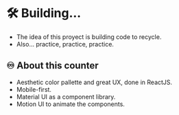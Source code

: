 # :hammer_and_wrench: Building...
- The idea of this proyect is building code to recycle.
- Also... practice, practice, practice. 

## :infinity: About this counter
- Aesthetic color pallette and great UX, done in ReactJS.
- Mobile-first. 
- Material UI as a component library.
- Motion UI to animate the components.